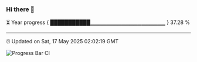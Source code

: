 ### Hi there 👋

⏳ Year progress { ███████████▁▁▁▁▁▁▁▁▁▁▁▁▁▁▁▁▁▁▁ } 37.28 %

---

⏰ Updated on Sat, 17 May 2025 02:02:19 GMT

![Progress Bar CI](https://github.com/DhruviPatel157/GitHub-Actions-Demo/workflows/Progress%20Bar%20CI/badge.svg)
